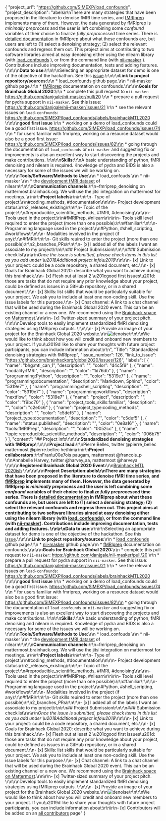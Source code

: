 {
  "project_url": "https://github.com/SIMEXP/load_confounds",
  "project_description": "abels\r\nThere are many strategies that have been proposed in the literature to denoise fMRI time series, and [fMRIprep](https://fmriprep.org/en/stable/) implements many of them. However, the data generated by fMRIprep is *minimally preprocess* and the user is left combining some *confound* variables of their choice to finalize *fully preprocessed* time series. There is [detailed documentation](https://fmriprep.org/en/stable/outputs.html#confounds) in fMRIprep about what these confounds are, but users are left to (1) select a denoising strategy; (2) select the relevant confounds and regress them out. This project aims at contributing to two software libraries aimed at easy denoising either using the nilearn library (with [load_confounds](https://github.com/SIMEXP/load_confounds) ), or from the command line (with [nii-masker](https://github.com/danjgale/nii-masker) ). Contributions include improving documentation, tests and adding features. \r\n\r\n**Data to use:**\r\n\r\nSelecting an appropriate dataset for demo is one of the objective of the hackathon. See this [issue](https://github.com/SIMEXP/load_confounds/issues/82).\r\n\r\n**Link to project repository/sources:**\r\n * [load_confounds](https://github.com/SIMEXP/load_confounds) github page.\r\n * [nii-masker](https://github.com/danjgale/nii-masker) github page.\r\n * [fMRIprep](https://fmriprep.org/en/stable/outputs.html#confounds) documentation on confounds.\r\n\r\n**Goals for Brainhack Global 2020:**\r\n * complete this pull request to `nii-masker`: https://github.com/danjgale/nii-masker/pull/20 \r\n * prepare a pull request for pydra support in `nii-masker`. See this issue: https://github.com/danjgale/nii-masker/issues/21 \r\n * see the relevant issues on `load-confounds`: https://github.com/SIMEXP/load_confounds/labels/brainhackMTL2020 \r\n\r\n**good first issue** \r\n * working on a demo of load_confounds could be a good first issue. https://github.com/SIMEXP/load_confounds/issues/74 \r\n * for users familiar with fmriprep, working on a resource dataset would also be a good first issue: https://github.com/SIMEXP/load_confounds/issues/82\r\n * going through the documentation of `load_confounds` or `nii-masker` and suggesting fix or improvements is also an excellent way to start discovering the projects and make contributions. \r\n\r\n**Skills:**\r\nA basic understanding of python, fMRI denoising and nilearn is required. Knowledge of pydra and BIDS is also a necessary for some of the issues we will be working on. \r\n\r\n**Tools/Software/Methods to Use:**\r\n * load_confouds \r\n * nii-masker \r\n * the [development fMRI dataset](https://nilearn.github.io/modules/generated/nilearn.datasets.fetch_development_fmri.html) of nilearn\r\n\r\n**Communication channels:**\r\n~fmriprep_denoising on mattermost.brainhack.org. We will use the jitsi integration on mattermost for meetings. \r\n\r\n**Project labels**\r\n\r\n\r\n- Type of project:\r\n#coding_methods, #documentation\r\n\r\n- Project development status:\r\n2_releases_existing\r\n\r\n- Topic of the projet:\r\n#reproducible_scientific_methods, #fMRI, #denoising\r\n\r\n- Tools used in the project:\r\n#fMRIPrep, #nilearn\r\n\r\n- Tools skill level required to enter the project (more than one possible):\r\n#familiar\r\n\r\n- Programming language used in the project:\r\n#Python, #shell_scripting, #workflows\r\n\r\n- Modalities involved in the project (if any):\r\n#fMRI\r\n\r\n- Git skills reuired to enter the project (more than one possible):\r\n2_branches_PRs\r\n\r\n- [x] I added all of the labels I want an associate to my project\r\n\r\n## Project Submission\r\n\r\n### Submission checklist\r\n\r\n*Once the issue is submitted, please check items in this list as you add under \u2018Additional project info\u2019*\r\n\r\n- [x] Link to your project: could be a code repository, a shared document, etc.\r\n- [x] Goals for Brainhack Global 2020: describe what you want to achieve during this brainhack.\r\n- [x] Flesh out at least 2 \u201cgood first issues\u201d: those are tasks that do not require any prior knowledge about your project, could be defined as issues in a GitHub repository, or in a shared document.\r\n- [x] Skills: list skills that would be particularly suitable for your project. We ask you to include at least one non-coding skill. Use the issue labels for this purpose.\r\n- [x] Chat channel: A link to a chat channel that will be used during the Brainhack Global 2020 event. This can be an existing channel or a new one. We recommend using the [Brainhack space on Mattermost](https://mattermost.brainhack.org/).\r\n\r\n- [x] Twitter-sized summary of your project pitch. \r\n\r\nDevelop tools to easily implement standardized fMRI denoising strategies using fMRIprep outputs. \r\n\r\n- [x] Provide an image of your project for the Brainhack Global 2020 website.\r\n![denoise](https://user-images.githubusercontent.com/1670887/107959631-a844c980-6f71-11eb-9cd1-674134add907.png)\r\n\r\nWe would like to think about how you will credit and onboard new members to your project. If you\u2019d like to share your thoughts with future project participants, you can include information about:\r\n",
  "Title": "Standardized denoising strategies with fMRIprep",
  "issue_number": 126,
  "link_to_issue": "https://github.com/brainhackorg/global2020/issues/126",
  "labels": [
    {
      "name": "bhg:mtl_can_1",
      "description": "",
      "color": "d4c5f9"
    },
    {
      "name": "modality:fMRI",
      "description": "",
      "color": "1d76db"
    },
    {
      "name": "programming:Python",
      "description": "",
      "color": "5319e7"
    },
    {
      "name": "programming:documentation",
      "description": "Markdown, Sphinx",
      "color": "5319e7"
    },
    {
      "name": "programming:shell_scripting",
      "description": "",
      "color": "5319e7"
    },
    {
      "name": "programming:workflows",
      "description": "nextflow",
      "color": "5319e7"
    },
    {
      "name": "project",
      "description": "",
      "color": "f9bc70"
    },
    {
      "name": "project_tools_skills:familiar",
      "description": "",
      "color": "c2e0c6"
    },
    {
      "name": "project_type:coding_methods",
      "description": "",
      "color": "c5def5"
    },
    {
      "name": "project_type:documentation",
      "description": "",
      "color": "c5def5"
    },
    {
      "name": "status:published",
      "description": "",
      "color": "0e8a16"
    },
    {
      "name": "tools:fMRIPrep",
      "description": "",
      "color": "0052cc"
    },
    {
      "name": "topic:reproducible_scientific_methods",
      "description": "",
      "color": "006b75"
    }
  ],
  "content": "## Project info\r\n\r\n**Standardized denoising strategies with fMRIprep**\r\n\r\n**Project lead:**\r\nPierre Bellec, twitter @pierre_bellec mattermost @pierre.bellec he/him\r\n\r\n**Project collaborators:**\r\nFran\u00e7ois paugam, mattermost @francois_p \r\nAnnabelle Harvey, twitter @harvey_aa, mattermost @harveya \r\n\r\n**Registered Brainhack Global 2020 Event:**\r\n[Brainhack MTL 2020ish](https://brainhackmtl.github.io/global2020/)  \r\n\r\n\r\n**Project Description:**abels\r\nThere are many strategies that have been proposed in the literature to denoise fMRI time series, and [fMRIprep](https://fmriprep.org/en/stable/) implements many of them. However, the data generated by fMRIprep is *minimally preprocess* and the user is left combining some *confound* variables of their choice to finalize *fully preprocessed* time series. There is [detailed documentation](https://fmriprep.org/en/stable/outputs.html#confounds) in fMRIprep about what these confounds are, but users are left to (1) select a denoising strategy; (2) select the relevant confounds and regress them out. This project aims at contributing to two software libraries aimed at easy denoising either using the nilearn library (with [load_confounds](https://github.com/SIMEXP/load_confounds)), or from the command line (with [nii-masker](https://github.com/danjgale/nii-masker)). Contributions include improving documentation, tests and adding features. \r\n\r\n**Data to use:**\r\n\r\nSelecting an appropriate dataset for demo is one of the objective of the hackathon. See this [issue](https://github.com/SIMEXP/load_confounds/issues/82).\r\n\r\n**Link to project repository/sources:**\r\n * [load_confounds](https://github.com/SIMEXP/load_confounds) github page.\r\n * [nii-masker](https://github.com/danjgale/nii-masker) github page.\r\n * [fMRIprep](https://fmriprep.org/en/stable/outputs.html#confounds) documentation on confounds.\r\n\r\n**Goals for Brainhack Global 2020:**\r\n * complete this pull request to `nii-masker`: https://github.com/danjgale/nii-masker/pull/20 \r\n * prepare a pull request for pydra support in `nii-masker`. See this issue: https://github.com/danjgale/nii-masker/issues/21 \r\n * see the relevant issues on `load-confounds`: https://github.com/SIMEXP/load_confounds/labels/brainhackMTL2020 \r\n\r\n**good first issue** \r\n * working on a demo of load_confounds could be a good first issue. https://github.com/SIMEXP/load_confounds/issues/74 \r\n * for users familiar with fmriprep, working on a resource dataset would also be a good first issue: https://github.com/SIMEXP/load_confounds/issues/82\r\n * going through the documentation of `load_confounds` or `nii-masker` and suggesting fix or improvements is also an excellent way to start discovering the projects and make contributions. \r\n\r\n**Skills:**\r\nA basic understanding of python, fMRI denoising and nilearn is required. Knowledge of pydra and BIDS is also a necessary for some of the issues we will be working on. \r\n\r\n**Tools/Software/Methods to Use:**\r\n * load_confouds \r\n * nii-masker \r\n * the [development fMRI dataset](https://nilearn.github.io/modules/generated/nilearn.datasets.fetch_development_fmri.html) of nilearn\r\n\r\n**Communication channels:**\r\n~fmriprep_denoising on mattermost.brainhack.org. We will use the jitsi integration on mattermost for meetings. \r\n\r\n**Project labels**\r\n\r\n\r\n- Type of project:\r\n#coding_methods, #documentation\r\n\r\n- Project development status:\r\n2_releases_existing\r\n\r\n- Topic of the projet:\r\n#reproducible_scientific_methods, #fMRI, #denoising\r\n\r\n- Tools used in the project:\r\n#fMRIPrep, #nilearn\r\n\r\n- Tools skill level required to enter the project (more than one possible):\r\n#familiar\r\n\r\n- Programming language used in the project:\r\n#Python, #shell_scripting, #workflows\r\n\r\n- Modalities involved in the project (if any):\r\n#fMRI\r\n\r\n- Git skills reuired to enter the project (more than one possible):\r\n2_branches_PRs\r\n\r\n- [x] I added all of the labels I want an associate to my project\r\n\r\n## Project Submission\r\n\r\n### Submission checklist\r\n\r\n*Once the issue is submitted, please check items in this list as you add under \u2018Additional project info\u2019*\r\n\r\n- [x] Link to your project: could be a code repository, a shared document, etc.\r\n- [x] Goals for Brainhack Global 2020: describe what you want to achieve during this brainhack.\r\n- [x] Flesh out at least 2 \u201cgood first issues\u201d: those are tasks that do not require any prior knowledge about your project, could be defined as issues in a GitHub repository, or in a shared document.\r\n- [x] Skills: list skills that would be particularly suitable for your project. We ask you to include at least one non-coding skill. Use the issue labels for this purpose.\r\n- [x] Chat channel: A link to a chat channel that will be used during the Brainhack Global 2020 event. This can be an existing channel or a new one. We recommend using the [Brainhack space on Mattermost](https://mattermost.brainhack.org/).\r\n\r\n- [x] Twitter-sized summary of your project pitch. \r\n\r\nDevelop tools to easily implement standardized fMRI denoising strategies using fMRIprep outputs. \r\n\r\n- [x] Provide an image of your project for the Brainhack Global 2020 website.\r\n![denoise](https://user-images.githubusercontent.com/1670887/107959631-a844c980-6f71-11eb-9cd1-674134add907.png)\r\n\r\nWe would like to think about how you will credit and onboard new members to your project. If you\u2019d like to share your thoughts with future project participants, you can include information about:\r\n\r\n- [x] Contributors will be added on an [all contributors](https://github.com/all-contributors/all-contributors) page"
}
